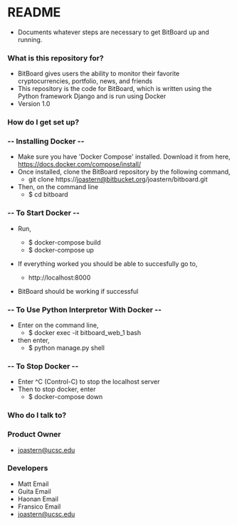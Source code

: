 # README #

* Documents whatever steps are necessary to get BitBoard up and running.

### What is this repository for? ###

* BitBoard gives users the ability to monitor their favorite cryptocurrencies, portfolio, news, and friends
* This repository is the code for BitBoard, which is written using the Python framework Django and is run using Docker
* Version 1.0


### How do I get set up? ###

### -- Installing Docker -- ###
  * Make sure you have 'Docker Compose' installed. Download it from here, https://docs.docker.com/compose/install/
  * Once installed, clone the BitBoard repository by the following command,
    * git clone https://joastern@bitbucket.org/joastern/bitboard.git
  * Then, on the command line
    * $ cd bitboard

### -- To Start Docker -- ###
  * Run,
    * $ docker-compose build
    * $ docker-compose up

  * If everything worked you should be able to succesfully go to,
    * http://localhost:8000
  * BitBoard should be working if successful
  
### -- To Use Python Interpretor With Docker -- ###
  * Enter on the command line,
    * $ docker exec -it bitboard_web_1 bash
  * then enter, 
    * $ python manage.py shell


### -- To Stop Docker -- ###
  * Enter ^C (Control-C) to stop the localhost server
  * Then to stop docker, enter
    * $ docker-compose down

### Who do I talk to? ###

### Product Owner ###
  * joastern@ucsc.edu

### Developers ###
  * Matt Email
  * Guita Email
  * Haonan Email
  * Fransico Email
  * joastern@ucsc.edu
